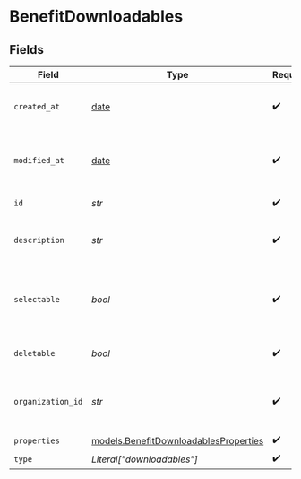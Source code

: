 # BenefitDownloadables


## Fields

| Field                                                                                | Type                                                                                 | Required                                                                             | Description                                                                          |
| ------------------------------------------------------------------------------------ | ------------------------------------------------------------------------------------ | ------------------------------------------------------------------------------------ | ------------------------------------------------------------------------------------ |
| `created_at`                                                                         | [date](https://docs.python.org/3/library/datetime.html#date-objects)                 | :heavy_check_mark:                                                                   | Creation timestamp of the object.                                                    |
| `modified_at`                                                                        | [date](https://docs.python.org/3/library/datetime.html#date-objects)                 | :heavy_check_mark:                                                                   | Last modification timestamp of the object.                                           |
| `id`                                                                                 | *str*                                                                                | :heavy_check_mark:                                                                   | The ID of the benefit.                                                               |
| `description`                                                                        | *str*                                                                                | :heavy_check_mark:                                                                   | The description of the benefit.                                                      |
| `selectable`                                                                         | *bool*                                                                               | :heavy_check_mark:                                                                   | Whether the benefit is selectable when creating a product.                           |
| `deletable`                                                                          | *bool*                                                                               | :heavy_check_mark:                                                                   | Whether the benefit is deletable.                                                    |
| `organization_id`                                                                    | *str*                                                                                | :heavy_check_mark:                                                                   | The ID of the organization owning the benefit.                                       |
| `properties`                                                                         | [models.BenefitDownloadablesProperties](../models/benefitdownloadablesproperties.md) | :heavy_check_mark:                                                                   | N/A                                                                                  |
| `type`                                                                               | *Literal["downloadables"]*                                                           | :heavy_check_mark:                                                                   | N/A                                                                                  |